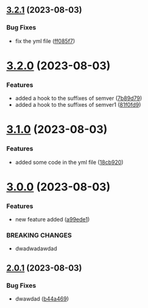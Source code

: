 ## [3.2.1](https://github.com/jlsude/testing-release/compare/v3.2.0...v3.2.1) (2023-08-03)


### Bug Fixes

* fix the yml file ([ff085f7](https://github.com/jlsude/testing-release/commit/ff085f7a97ef988d84ae7f2bde96d2c837d85837))



# [3.2.0](https://github.com/jlsude/testing-release/compare/v3.1.0...v3.2.0) (2023-08-03)


### Features

* added a hook to the suffixes of semver ([7b89d79](https://github.com/jlsude/testing-release/commit/7b89d798f56528d2f01de27ed748ef3cdff9e5f9))
* added a hook to the suffixes of semver1 ([81f0fd9](https://github.com/jlsude/testing-release/commit/81f0fd9dc42cfc0690f591a8a420e7b947ffe489))



# [3.1.0](https://github.com/jlsude/testing-release/compare/v3.0.0...v3.1.0) (2023-08-03)


### Features

* added some code in the yml file ([18cb920](https://github.com/jlsude/testing-release/commit/18cb92045c246ef1b64d3ab1507177b4ccb7137e))



# [3.0.0](https://github.com/jlsude/testing-release/compare/v2.0.1...v3.0.0) (2023-08-03)


### Features

* new feature added ([a99ede1](https://github.com/jlsude/testing-release/commit/a99ede1bd2273a9804439b4f43f5a832d2c7fa5b))


### BREAKING CHANGES

* dwadwadawdad



## [2.0.1](https://github.com/jlsude/testing-release/compare/v2.0.0...v2.0.1) (2023-08-03)


### Bug Fixes

* dwawdad ([b44a469](https://github.com/jlsude/testing-release/commit/b44a46916909db3355c829017fe3815185171d8b))




